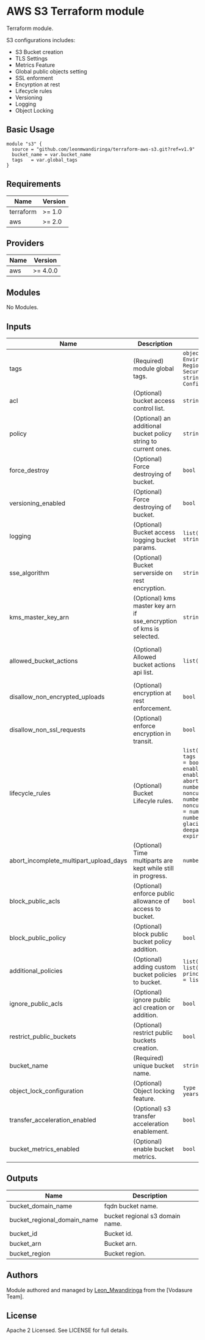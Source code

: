 # AWS S3 Terraform module

Terraform module.

S3 configurations includes:

- S3 Bucket creation
- TLS Settings
- Metrics Feature
- Global public objects setting
- SSL enforment
- Encyrption at rest
- Lifecycle rules
- Versioning
- Logging
- Object Locking

## Basic Usage

```hcl
module "s3" {
  source = "github.com/leonmwandiringa/terraform-aws-s3.git?ref=v1.9"
  bucket_name = var.bucket_name
  tags   = var.global_tags
}
```

## Requirements

| Name | Version |
|------|---------|
| terraform | >= 1.0 |
| aws | >= 2.0 |

## Providers

| Name | Version |
|------|---------|
| aws | >= 4.0.0 |

## Modules

No Modules.

## Inputs

| Name | Description | Type | Default | Required |
|------|-------------|------|---------|:--------:|
| tags | (Required) module global tags. | `object({Name = string, Author = string, Environment = string, Provisioner = string, Region = string, Project = string, SecurityZone = string, TaggingVersion = string, BusinessService = string, Confidentiality = string})` | `null` | yes |
| acl | (Optional) bucket access control list. | `string` | `null` | no |
| policy | (Optional) an additional bucket policy string to current ones. | `string` | `null` | no |
| force_destroy | (Optional) Force destroying of bucket. | `bool` | `false` | no |
| versioning_enabled | (Optional) Force destroying of bucket. | `bool` | `true` | no |
| logging | (Optional) Bucket access logging bucket params. | `list(object({bucket_id = string, prefix = string}))` | `null` | no |
| sse_algorithm | (Optional) Bucket serverside on rest encryption. | `string` | `AES256` | no |
| kms_master_key_arn | (Optional) kms master key arn if sse_encryption of kms is selected. | `string` | `""` | no |
| allowed_bucket_actions | (Optional) Allowed bucket actions api list. | `list(string)` | `["s3:PutObject", "s3:PutObjectAcl", "s3:GetObject", "s3:DeleteObject", "s3:ListBucket", "s3:ListBucketMultipartUploads", "s3:GetBucketLocation", "s3:AbortMultipartUpload"]` | no |
| disallow_non_encrypted_uploads | (Optional) encryption at rest enforcement. | `bool` | `true` | no |
| disallow_non_ssl_requests | (Optional) enforce encryption in transit. | `bool` | `true` | no |
| lifecycle_rules | (Optional) Bucket Lifecyle rules. | `list(object({prefix  = string, enabled = bool, tags = map(string), enable_glacier_transition = bool, enable_deeparchive_transition = bool, enable_standard_ia_transition = bool, enable_current_object_expiration = bool, abort_incomplete_multipart_upload_days = number, noncurrent_version_glacier_transition_days = number, noncurrent_version_deeparchive_transition_days = number, noncurrent_version_expiration_days = number, standard_transition_days  = number, glacier_transition_days = number, deeparchive_transition_days = number, expiration_days = number}))` | `[{enabled = false, prefix  = "", tags = {}, enable_glacier_transition = true, enable_deeparchive_transition = false, enable_standard_ia_transition = false, enable_current_object_expiration = true, abort_incomplete_multipart_upload_days = 90, noncurrent_version_glacier_transition_days = 30, noncurrent_version_deeparchive_transition_days = 60, noncurrent_version_expiration_days = 90, standard_transition_days = 30, glacier_transition_days = 60, deeparchive_transition_days = 90, expiration_days = 90}]` | no |
| abort_incomplete_multipart_upload_days | (Optional) Time multiparts are kept while still in progress. | `number` | `5` | no |
| block_public_acls | (Optional) enforce public allowance of access to bucket. | `bool` | `true` | no |
| block_public_policy | (Optional) block public bucket policy addition. | `bool` | `true` | no |
| additional_policies | (Optional) adding custom bucket policies to bucket. | `list(object({effect = string, actions = list(string), resources = list(string), principal_type = string, principal_identifiers = list(string)}))` | `null` | no |
| ignore_public_acls | (Optional) ignore public acl creation or addition. | `bool` | `true` | no |
| restrict_public_buckets | (Optional) restrict public buckets creation. | `bool` | `true` | no |
| bucket_name | (Required) unique bucket name. | `string` | `null` | no |
| object_lock_configuration | (Optional) Object locking feature. | `type = object({mode  = string, days  = number, years = number})` | `null` | no |
| transfer_acceleration_enabled | (Optional) s3 transfer acceleration enablement. | `bool` | `false` | no |
| bucket_metrics_enabled | (Optional) enable bucket metrics. | `bool` | `false` | no |

## Outputs

| Name | Description |
|------|-------------|
| bucket\_domain\_name | fqdn bucket name. |
| bucket\_regional\_domain\_name | bucket regional s3 domain name. |
| bucket\_id | Bucket id. |
| bucket\_arn | Bucket arn. |
| bucket\_region | Bucket region. |

## Authors

Module authored and managed by [Leon_Mwandiringa](https://github.com/leonmwandiringa) from the [Vodasure Team].

## License

Apache 2 Licensed. See LICENSE for full details.
